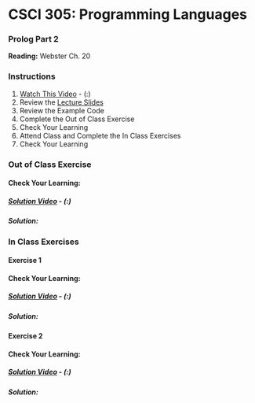 # CSCI 305: Programming Languages

### Prolog Part 2

**Reading:** Webster Ch. 20

### Instructions
1. [Watch This Video]() - (:)
2. Review the [Lecture Slides](slides/Lecture34_36.pdf)
3. Review the Example Code
4. Complete the Out of Class Exercise
5. Check Your Learning
6. Attend Class and Complete the In Class Exercises
7. Check Your Learning

### Out of Class Exercise

#### Check Your Learning:

##### [Solution Video]() - (:)

##### Solution:

### In Class Exercises

#### Exercise 1

#### Check Your Learning:

##### [Solution Video]() - (:)

##### Solution:

#### Exercise 2

#### Check Your Learning:

##### [Solution Video]() - (:)

##### Solution:
